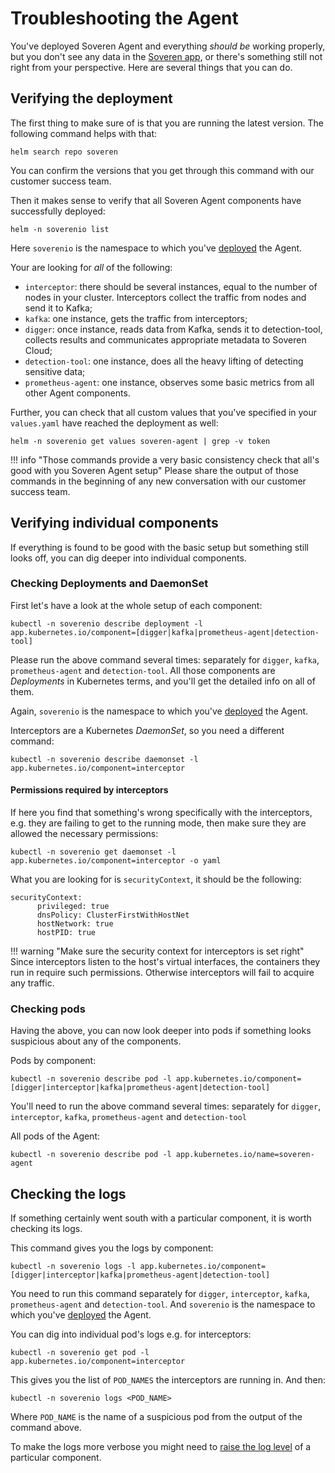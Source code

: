 # Troubleshooting the Agent

You've deployed Soveren Agent and everything _should be_ working properly, but you don't see any data in the [Soveren app](https://app.soveren.io/), or there's something still not right from your perspective. Here are several things that you can do.

## Verifying the deployment

The first thing to make sure of is that you are running the latest version. The following command helps with that:

```shell
helm search repo soveren
```

You can confirm the versions that you get through this command with our customer success team.

Then it makes sense to verify that all Soveren Agent components have successfully deployed:

```shell
helm -n soverenio list
```

Here `soverenio` is the namespace to which you've [deployed](../../getting-started/quick-start/) the Agent.

Your are looking for _all_ of the following:

* `interceptor`: there should be several instances, equal to the number of nodes in your cluster. Interceptors collect the traffic from nodes and send it to Kafka;
* `kafka`: one instance, gets the traffic from interceptors;
* `digger`: once instance, reads data from Kafka, sends it to detection-tool, collects results and communicates appropriate metadata to Soveren Cloud;
* `detection-tool`: one instance, does all the heavy lifting of detecting sensitive data;
* `prometheus-agent`: one instance, observes some basic metrics from all other Agent components.

Further, you can check that all custom values that you've specified in your `values.yaml` have reached the deployment as well:

```shell
helm -n soverenio get values soveren-agent | grep -v token
```

!!! info "Those commands provide a very basic consistency check that all's good with you Soveren Agent setup"
    Please share the output of those commands in the beginning of any new conversation with our customer success team.

## Verifying individual components

If everything is found to be good with the basic setup but something still looks off, you can dig deeper into individual components.

### Checking Deployments and DaemonSet

First let's have a look at the whole setup of each component:

```shell
kubectl -n soverenio describe deployment -l app.kubernetes.io/component=[digger|kafka|prometheus-agent|detection-tool]
```

Please run the above command several times: separately for `digger`, `kafka`, `prometheus-agent` and `detection-tool`. All those components are _Deployments_ in Kubernetes terms, and you'll get the detailed info on all of them.

Again, `soverenio` is the namespace to which you've [deployed](../../getting-started/quick-start/) the Agent.

Interceptors are a Kubernetes _DaemonSet_, so you need a different command:

```shell
kubectl -n soverenio describe daemonset -l app.kubernetes.io/component=interceptor
```

#### Permissions required by interceptors

If here you find that something's wrong specifically with the interceptors, e.g. they are failing to get to the running mode, then make sure they are allowed the necessary permissions:

```shell
kubectl -n soverenio get daemonset -l app.kubernetes.io/component=interceptor -o yaml
```

What you are looking for is `securityContext`, it should be the following:

```shell
securityContext:
      privileged: true
      dnsPolicy: ClusterFirstWithHostNet
      hostNetwork: true
      hostPID: true
```

!!! warning "Make sure the security context for interceptors is set right"
    Since interceptors listen to the host's virtual interfaces, the containers they run in require such permissions. Otherwise interceptors will fail to acquire any traffic.

### Checking pods

Having the above, you can now look deeper into pods if something looks suspicious about any of the components.

Pods by component:

```shell
kubectl -n soverenio describe pod -l app.kubernetes.io/component=[digger|interceptor|kafka|prometheus-agent|detection-tool]
```

You'll need to run the above command several times: separately for `digger`, `interceptor`, `kafka`, `prometheus-agent` and `detection-tool`

All pods of the Agent:

```shell
kubectl -n soverenio describe pod -l app.kubernetes.io/name=soveren-agent
```

## Checking the logs

If something certainly went south with a particular component, it is worth checking its logs.

This command gives you the logs by component:
```shell
kubectl -n soverenio logs -l app.kubernetes.io/component=[digger|interceptor|kafka|prometheus-agent|detection-tool]
```

You need to run this command separately for `digger`, `interceptor`, `kafka`, `prometheus-agent` and `detection-tool`. And  `soverenio` is the namespace to which you've [deployed](../../getting-started/quick-start/) the Agent.

You can dig into individual pod's logs e.g. for interceptors:

```shell
kubectl -n soverenio get pod -l app.kubernetes.io/component=interceptor
```

This gives you the list of `POD_NAMES` the interceptors are running in. And then:

```shell
kubectl -n soverenio logs <POD_NAME>
```

Where `POD_NAME` is the name of a suspicious pod from the output of the command above.

To make the logs more verbose you might need to [raise the log level](../configuring-agent/#changing-the-log-level) of a particular component.
